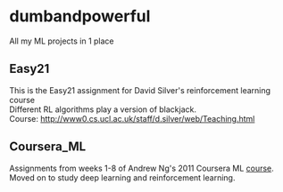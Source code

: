# dumbandpowerful
All my ML projects in 1 place

## Easy21
This is the Easy21 assignment for David Silver's reinforcement learning course <br />
Different RL algorithms play a version of blackjack. <br />
Course: http://www0.cs.ucl.ac.uk/staff/d.silver/web/Teaching.html 


## Coursera_ML
Assignments from weeks 1-8 of Andrew Ng's 2011 Coursera ML [course](https://www.coursera.org/learn/machine-learning).
Moved on to study deep learning and reinforcement learning.

